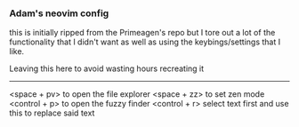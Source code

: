### Adam's neovim config

this is initially ripped from the Primeagen's repo but I tore out a lot of the functionality that I didn't want as well as using the keybings/settings that I like.

Leaving this here to avoid wasting hours recreating it

-----

<space + pv> to open the file explorer
<space + zz> to set zen mode
<control + p> to open the fuzzy finder
<control + r> select text first and use this to replace said text

